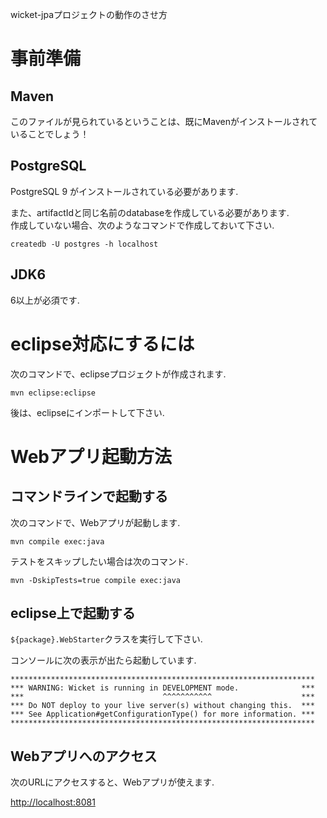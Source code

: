 wicket-jpaプロジェクトの動作のさせ方

# 事前準備
## Maven
このファイルが見られているということは、既にMavenがインストールされていることでしょう！

## PostgreSQL
PostgreSQL 9 がインストールされている必要があります.

また、artifactIdと同じ名前のdatabaseを作成している必要があります.  
作成していない場合、次のようなコマンドで作成しておいて下さい.  

```
createdb -U postgres -h localhost
```

## JDK6
6以上が必須です.  

# eclipse対応にするには
次のコマンドで、eclipseプロジェクトが作成されます.  

```
mvn eclipse:eclipse
```

後は、eclipseにインポートして下さい.  

# Webアプリ起動方法

## コマンドラインで起動する
次のコマンドで、Webアプリが起動します.  

```
mvn compile exec:java
```

テストをスキップしたい場合は次のコマンド.  

```
mvn -DskipTests=true compile exec:java
```

## eclipse上で起動する
```${package}.WebStarter```クラスを実行して下さい.  

コンソールに次の表示が出たら起動しています.  

```
********************************************************************
*** WARNING: Wicket is running in DEVELOPMENT mode.              ***
***                               ^^^^^^^^^^^                    ***
*** Do NOT deploy to your live server(s) without changing this.  ***
*** See Application#getConfigurationType() for more information. ***
********************************************************************
```

## Webアプリへのアクセス

次のURLにアクセスすると、Webアプリが使えます.  

<http://localhost:8081>
